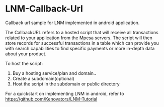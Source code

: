 # LNM-Callback-Url
Callback url sample for LNM implemented in android application.

The CallbackURL refers to a hosted script that will receive all transactions related to your application from the Mpesa servers. The script will then store records for successful transactions in a table which can provide you with search capabilities to find specific payments or more in-depth data about your product.

To host the script:
 1. Buy a hosting service/plan and domain..
 2. Create a subdomain(optional)
 3. Host the script in the subdomain or public directory
 
 
For a quickstart on implementing LNM in android, refer to https://github.com/Kenovators/LNM-Tutorial
